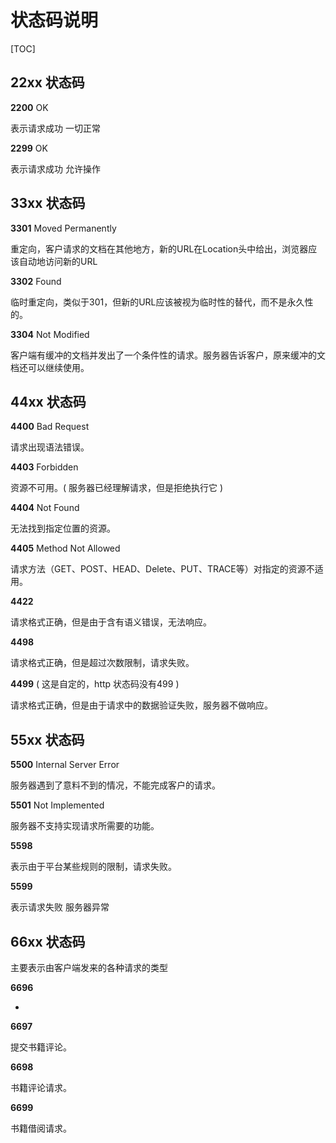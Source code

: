 # 状态码说明

[TOC]

## 22xx 状态码

**2200** OK

表示请求成功 一切正常

**2299** OK

表示请求成功 允许操作



## 33xx 状态码

**3301** Moved Permanently

重定向，客户请求的文档在其他地方，新的URL在Location头中给出，浏览器应该自动地访问新的URL

**3302** Found

临时重定向，类似于301，但新的URL应该被视为临时性的替代，而不是永久性的。

**3304** Not Modified

客户端有缓冲的文档并发出了一个条件性的请求。服务器告诉客户，原来缓冲的文档还可以继续使用。



## 44xx 状态码

**4400** Bad Request

请求出现语法错误。

**4403** Forbidden

资源不可用。( 服务器已经理解请求，但是拒绝执行它 )

**4404** Not Found

无法找到指定位置的资源。

**4405** Method Not Allowed

请求方法（GET、POST、HEAD、Delete、PUT、TRACE等）对指定的资源不适用。

**4422** 

请求格式正确，但是由于含有语义错误，无法响应。 

**4498** 

请求格式正确，但是超过次数限制，请求失败。

**4499** ( 这是自定的，http 状态码没有499 )

请求格式正确，但是由于请求中的数据验证失败，服务器不做响应。



## 55xx 状态码

**5500** Internal Server Error

服务器遇到了意料不到的情况，不能完成客户的请求。

**5501** Not Implemented

服务器不支持实现请求所需要的功能。

**5598** 

表示由于平台某些规则的限制，请求失败。 

**5599** 

表示请求失败 服务器异常



## 66xx 状态码

主要表示由客户端发来的各种请求的类型

**6696** 

*

**6697** 

提交书籍评论。

**6698** 

书籍评论请求。

**6699** 

书籍借阅请求。